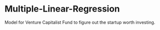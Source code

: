 # Multiple-Linear-Regression
Model for Venture Capitalist Fund to figure out the startup worth investing.
